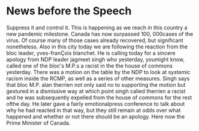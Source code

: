 # News before the Speech



Suppress it and control it. This is happening as we reach in this country a new pandemic milestone.
Canada has now surpassed 100, 000cases of the virus.
Of course many of those cases already recovered, but significant nonetheless.
Also in this city today we are following the reaction from the bloc leader, yves-franÇois blanchet.
He is calling today for a sincere apology from NDP leader jagmeet singh who yesterday, youmight know, called one of the bloc's M.P.s a racist in the the house of commons yesterday.
There was a motion on the table by the NDP to look at systemic racism inside the RCMP, as well as a series of other measures.
Singh says that bloc M.P. alan therrien not only said no to supporting the motion but gestured in a dismissive way at which point singh called therrien a racist and he was subsequently expelled from the house of commons for the rest ofthe day.
He later gave a fairly emotionalpress conference to talk about why he had reacted in that way, but they still remain at odds over what happened and whether or not there should be an apology.
Here now the Prime Minister of Canada.

